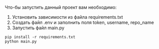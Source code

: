 Что-бы запустить данный проект вам необходимо:
1. Установить зависимости из файла requirements.txt
2. Создать файл .env и заполнить поля token, username, repo_name
3. Запустить файл main.py
```aiignore
pip install -r requirements.txt
python main.py
```